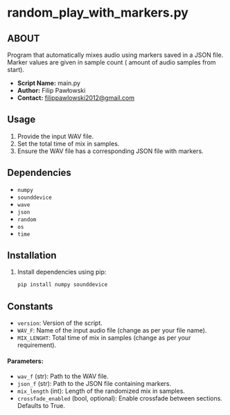 # random_play_with_markers.py

## ABOUT

Program that automatically mixes audio using markers saved in a JSON file. Marker values are given in sample count (
amount of audio samples from start).

- **Script Name:** main.py
- **Author:** Filip Pawłowski
- **Contact:** filippawlowski2012@gmail.com

## Usage

1. Provide the input WAV file.
2. Set the total time of mix in samples.
3. Ensure the WAV file has a corresponding JSON file with markers.

## Dependencies

- `numpy`
- `sounddevice`
- `wave`
- `json`
- `random`
- `os`
- `time`

## Installation

1. Install dependencies using pip:
   ```bash
   pip install numpy sounddevice

## Constants

- `version`: Version of the script.
- `WAV_F`: Name of the input audio file (change as per your file name).
- `MIX_LENGHT`: Total time of mix in samples (change as per your requirement).

#### Parameters:

- `wav_f` (str): Path to the WAV file.
- `json_f` (str): Path to the JSON file containing markers.
- `mix_length` (int): Length of the randomized mix in samples.
- `crossfade_enabled` (bool, optional): Enable crossfade between sections. Defaults to True.
